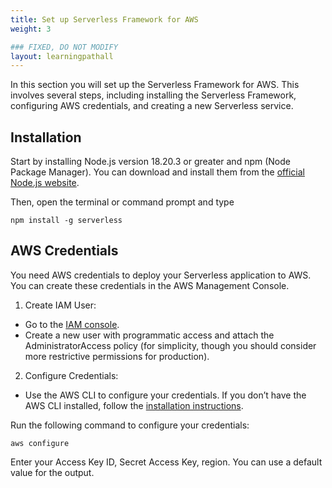 ```yaml
---
title: Set up Serverless Framework for AWS
weight: 3

### FIXED, DO NOT MODIFY
layout: learningpathall
---
```


In this section you will set up the Serverless Framework for AWS. This involves several steps, including installing the Serverless Framework, configuring AWS credentials, and creating a new Serverless service.

## Installation
Start by installing Node.js version 18.20.3 or greater and npm (Node Package Manager). You can download and install them from the [official Node.js website](https://nodejs.org/en).

Then, open the terminal or command prompt and type
```console
npm install -g serverless
```

## AWS Credentials
You need AWS credentials to deploy your Serverless application to AWS. You can create these credentials in the AWS Management Console.
1.	Create IAM User:
* Go to the [IAM console](https://console.aws.amazon.com/iam/).
* Create a new user with programmatic access and attach the AdministratorAccess policy (for simplicity, though you should consider more restrictive permissions for production).
2. Configure Credentials:
* Use the AWS CLI to configure your credentials. If you don’t have the AWS CLI installed, follow the [installation instructions](https://docs.aws.amazon.com/cli/latest/userguide/install-cliv2.html).

Run the following command to configure your credentials:
```
aws configure
```

Enter your Access Key ID, Secret Access Key, region. You can use a default value for the output.

